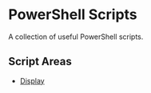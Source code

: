 # PowerShell Scripts

A collection of useful PowerShell scripts.

## Script Areas

- [Display](display)
